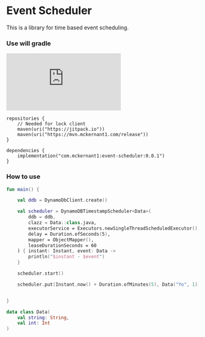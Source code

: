 # Event Scheduler
This is a library for time based event scheduling. 


### Use will gradle

![](https://badgen.net/maven/v/metadata-url/https/mvn.mckernant1.com/release/com/mckernant1/event-scheduler/maven-metadata.xml)

```
repositories {
    // Needed for lock client
    maven(uri("https://jitpack.io"))
    maven(uri("https://mvn.mckernant1.com/release"))
}
```

```
dependencies {
    implementation("com.mckernant1:event-scheduler:0.0.1")
}
```

### How to use

```kotlin
fun main() {

    val ddb = DynamoDbClient.create()

    val scheduler = DynamoDBTimestampScheduler<Data>(
        ddb = ddb,
        clazz = Data::class.java,
        executorService = Executors.newSingleThreadScheduledExecutor(),
        delay = Duration.ofSeconds(5),
        mapper = ObjectMapper(),
        leaseDurationSeconds = 60
    ) { instant: Instant, event: Data ->
        println("$instant - $event")
    }

    scheduler.start()

    scheduler.put(Instant.now() + Duration.ofMinutes(5), Data("Yo", 1))


}

data class Data(
    val string: String,
    val int: Int
)
```

